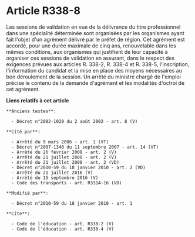 # Article R338-8

Les sessions de validation en vue de la délivrance du titre professionnel dans une spécialité déterminée sont organisées par
les organismes ayant fait l'objet d'un agrément délivré par le préfet de région. Cet agrément est accordé, pour une durée
maximale de cinq ans, renouvelable dans les mêmes conditions, aux organismes qui justifient de leur capacité à organiser ces
sessions de validation en assurant, dans le respect des exigences prévues aux articles R. 338-2, R. 338-4 et R. 338-5,
l'inscription, l'information du candidat et la mise en place des moyens nécessaires au bon déroulement de la session. Un
arrêté du ministre chargé de l'emploi précise le contenu de la demande d'agrément et les modalités d'octroi de cet agrément.

**Liens relatifs à cet article**

	**Anciens textes**:

	  - Décret n°2002-1029 du 2 août 2002 - art. 8 (V)

	**Cité par**:

	  - Arrêté du 9 mars 2006 - art. 1 (VT)
	  - Décret n°2007-1340 du 11 septembre 2007 - art. 14 (VT)
	  - Arrêté du 26 février 2008 - art. 2 (V)
	  - Arrêté du 21 juillet 2008 - art. 2 (V)
	  - Arrêté du 21 juillet 2008 - art. 2 (VD)
	  - Décret n°2010-59 du 18 janvier 2010 - art. 2 (VD)
	  - Arrêté du 21 juillet 2016 (V)
	  - Arrêté du 15 septembre 2016 (V)
	  - Code des transports - art. R3314-16 (VD)

	**Modifié par**:

	  - Décret n°2010-59 du 18 janvier 2010 - art. 1

	**Cite**:

	  - Code de l'éducation - art. R338-2 (V)
	  - Code de l'éducation - art. R338-4 (V)
